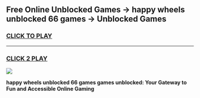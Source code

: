 
## Free Online Unblocked Games → happy wheels unblocked 66 games → Unblocked Games
<h3>
<a href="https://premium.freeplayer.one?title=happy_wheels_unblocked_66_games&ref=21F">CLICK TO PLAY</a></h3>
<hr>

<h3>
<a href="https://premium.freeplayer.one?title=happy_wheels_unblocked_66_games&ref=21F">CLICK 2 PLAY</a>
  
</h3>

<a href="https://premium.freeplayer.one?title=happy_wheels_unblocked_66_games&ref=21F/"><img src="https://clearcache.store/games.png"></a>


**happy wheels unblocked 66 games games unblocked: Your Gateway to Fun and Accessible Online Gaming**
